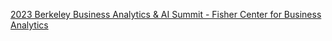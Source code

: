 [2023 Berkeley Business Analytics & AI Summit - Fisher Center for Business Analytics](https://qi.tc/qi/120283)